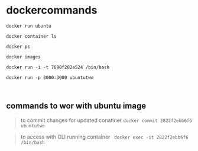 # dockercommands
```
docker run ubuntu

docker container ls

docker ps

docker images

docker run -i -t 7698f282e524 /bin/bash

docker run -p 3000:3000 ubuntutwo

 
```
## commands to wor with ubuntu image 

> to commit changes for updated conatiner
 ``` docker commit 2822f2ebb6f6 ubuntutwo ```
 
> to access with CLI running container 
``` docker exec -it 2822f2ebb6f6 /bin/bash```




